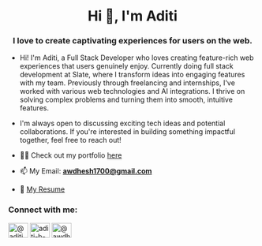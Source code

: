 <h1 align="center">Hi 👋, I'm Aditi </h1>
<h3 align="center">I love to create captivating experiences for users on the web.</h3>

- Hi! I'm Aditi, a Full Stack Developer who loves creating feature-rich web experiences that users genuinely enjoy. Currently doing full stack development at Slate, where I transform ideas into engaging features with my team.
Previously through freelancing and internships, I've worked with various web technologies and AI integrations. I thrive on solving complex problems and turning them into smooth, intuitive features.

-  I'm always open to discussing exciting tech ideas and potential collaborations. If you're interested in building something impactful together, feel free to reach out!

- 👨‍💻 Check out my portfolio [here](https://aditi-new-portfolio.vercel.app/)

- 📫  My Email: **awdhesh1700@gmail.com**

- 📄 [My Resume](https://drive.google.com/file/d/1J29atht_tJo-JcsI3JLmYCv1EXxhsv0Y/view)

<h3 align="left">Connect with me:</h3>
<p align="left">
<a href="https://twitter.com/@aditi_bhadoriya" target="blank"><img align="center" src="https://raw.githubusercontent.com/rahuldkjain/github-profile-readme-generator/master/src/images/icons/Social/twitter.svg" alt="@aditi_bhadoriya" height="30" width="40" /></a>
<a href="https://linkedin.com/in/aditi-b-602917213/" target="blank"><img align="center" src="https://raw.githubusercontent.com/rahuldkjain/github-profile-readme-generator/master/src/images/icons/Social/linked-in-alt.svg" alt="aditi-b-602917213/" height="30" width="40" /></a>
<a href="https://medium.com/@awdhesh1700" target="blank"><img align="center" src="https://raw.githubusercontent.com/rahuldkjain/github-profile-readme-generator/master/src/images/icons/Social/medium.svg" alt="@awdhesh1700" height="30" width="40" /></a>
</p>
